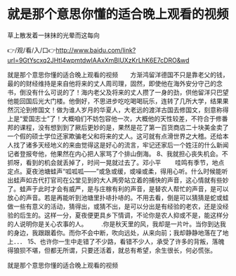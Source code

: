 # 就是那个意思你懂的适合晚上观看的视频
草上散发着一抹抹的光晕而这每向

👉/观/看/入/口👉http://www.baidu.com/link?url=9GtYscxq2JHtl4wpmtdwIAAxXmBlUXzKrLhK6E7cDRO&wd

就是那个意思你懂的适合晚上观看的视频　　方渐鸿留洋德国不只是靠老父的钱，最的的财经维持是来自他将来的丈人周司理，固然，即使他在海外安分守己的念书，倒没有什么可说的了！海内老父及将来的丈人攒了一身的劲，供他留洋只巴望他能回国后光大门楼。他倒好，不思进步吃吃喝喝玩乐，连转了几所大学，结果果然沉沦到修国文！做为谁人岁月的华夏人，大老远的渡洋古国去修国文，刻意称得上是“爱国志士”了！大概咱们不妨包容他一次，大概他的天性较差，不符合于修番邦的课程，没有想到到了厥后更妙的是，果然是花了第一百货商店二十块美金卖了一个假的硕士学位还家欺骗老父和将来的丈人。这可就有点滑世界之大稽。还给本人找了诸多天经地义的来由觉得这是好心的流言，牢记还家后一个姓汪的什么新闻记者登报夸他，他果然在内心把人家骂了个排山倒海。
	8、我就担心丧失机会。不抓呀，看到的机会就丢掉了，时间一晃就过去了。邓小平
　　哇鸣有季节，地点定点。夏夜池塘蛙声“呱呱呱——”或急或缓，或噪或柔，得用心听。什么时候能听出蛙声如古代打官司在公堂见到的大人两旁站立着的捕快的声音，这心情就有些妙了。蛙声于此时才会有威严，是与庄稼有利的声音，是替农人帮忙的声音，是可以放心的声音。若是再能听到池塘里扑哧扑哧的。不用去看，倒是可以猜猜是蛇或蛙做一些有意义的活动，猜得出，或猜不出，是可以分出是有经验的老农，还是没经验的后生的。这样一分，夏夜便更具乡下情调，不论你是农人抑或不是，能这样分的人说明你是关心农事的人。
　　.你是秋天里的风，我却是一片叶。当你到达我的身边，我跟跟着你。而你不会中断，吹向远处，从来向前；我却静静地落在了地上．．．
	15、也许你一生中走错了不少路，看错不少人，承受了许多的背叛，落魄得狼狈不堪，但都无所谓，只要还活着，就总有希望，余生很长，何必慌张。

就是那个意思你懂的适合晚上观看的视频
